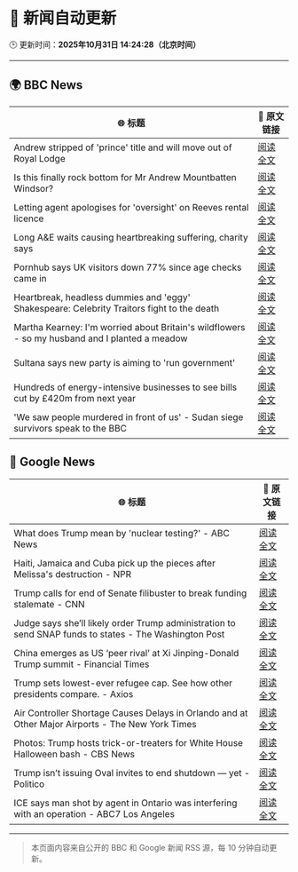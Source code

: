 # 🧠 新闻自动更新

🕒 更新时间：**2025年10月31日 14:24:28（北京时间）**

---

## 🌍 BBC News

| 🌐 标题 | 🔗 原文链接 |
|--------|-------------|
| Andrew stripped of 'prince' title and will move out of Royal Lodge | [阅读全文](https://www.bbc.com/news/articles/cr7m4yjkp74o?at_medium=RSS&at_campaign=rss) |
| Is this finally rock bottom for Mr Andrew Mountbatten Windsor? | [阅读全文](https://www.bbc.com/news/articles/c62elnjnqqxo?at_medium=RSS&at_campaign=rss) |
| Letting agent apologises for 'oversight' on Reeves rental licence | [阅读全文](https://www.bbc.com/news/articles/cx2p55ejy88o?at_medium=RSS&at_campaign=rss) |
| Long A&E waits causing heartbreaking suffering, charity says | [阅读全文](https://www.bbc.com/news/articles/c4gwkjzx088o?at_medium=RSS&at_campaign=rss) |
| Pornhub says UK visitors down 77% since age checks came in | [阅读全文](https://www.bbc.com/news/articles/cgkz3m3re1zo?at_medium=RSS&at_campaign=rss) |
| Heartbreak, headless dummies and  'eggy' Shakespeare: Celebrity Traitors fight to the death | [阅读全文](https://www.bbc.com/news/articles/cvgvqj5w233o?at_medium=RSS&at_campaign=rss) |
| Martha Kearney: I'm worried about Britain's wildflowers - so my husband and I planted a meadow | [阅读全文](https://www.bbc.com/news/articles/c3rjnlv8ejxo?at_medium=RSS&at_campaign=rss) |
| Sultana says new party is aiming to 'run government' | [阅读全文](https://www.bbc.com/news/articles/cly2xjgpg92o?at_medium=RSS&at_campaign=rss) |
| Hundreds of energy-intensive businesses to see bills cut by £420m from next year | [阅读全文](https://www.bbc.com/news/articles/c5ype0gp7lgo?at_medium=RSS&at_campaign=rss) |
| 'We saw people murdered in front of us' - Sudan siege survivors speak to the BBC | [阅读全文](https://www.bbc.com/news/articles/cgr4qqgdlkjo?at_medium=RSS&at_campaign=rss) |

## 📰 Google News

| 🌐 标题 | 🔗 原文链接 |
|--------|-------------|
| What does Trump mean by 'nuclear testing?' - ABC News | [阅读全文](https://news.google.com/rss/articles/CBMifEFVX3lxTE1WYmNsVUhOWnFTeWZRcXN3MG52LW1oM0tQZDVkSC0xRzZGc1pTVkYtbnZ4NmZYWjdYUnE3aWo5UzJZTExOLVdiRFczelZ5Y3ZjUkRXNEkyTzRIcGpPSnRSYUFRdzloSWlwR0lneG15bHA4WnI1VGRyM1BfZ3nSAYIBQVVfeXFMTVMzamhZcDNEUlh4UUM0a2hfVlB0VS1RbS1TektHUExSSVZTUEdXS0xoMUFXb1U5Nl9kcDVDdmpJR0FEeW9GLWgzUEVwM0tYMlNLZVF3UHE5RDlMcmZfcnR5S0VUbnotaVBray1qcmp0REkyTE1WVTBNMjVYUUY1TVFIUQ?oc=5) |
| Haiti, Jamaica and Cuba pick up the pieces after Melissa's destruction - NPR | [阅读全文](https://news.google.com/rss/articles/CBMikAFBVV95cUxONkowQmg0T04wb0YzRkZLX09lWGpob2ZGN1labkNNMklOZWlKMjFmbjhYNmR5cGFoZGFyOExzNDc4SjBqYUtsdXZHYUFWd0U5VWFSeEtIYjV3aDJWdTMtMUJGLTNvRVBIb3R6ZHRfRkt2cTB1U0hocnd0WHo2MjVmc0ZSckhpenpoVkRod1pjT2E?oc=5) |
| Trump calls for end of Senate filibuster to break funding stalemate - CNN | [阅读全文](https://news.google.com/rss/articles/CBMinwFBVV95cUxOam9scTE4dUdUcGxnakVxMDluNDNHYlR0NVN1bUVYMjc5MVhYWDVibUpQbUktLXdBMXBlM3c2YmlPQWRPOGpyQ1N6WV9CVHUwYjhGM1lsVlYtb3BIWEN3eGdEblpVMC10T21jLVZuV0FNNTZVeHQ5UE1aNkZZY2VQajN1ek1Uc3JvN01ZMW5MaW5vUl9JNkduN01wVG5WWWc?oc=5) |
| Judge says she’ll likely order Trump administration to send SNAP funds to states - The Washington Post | [阅读全文](https://news.google.com/rss/articles/CBMiigFBVV95cUxQWjRyNWRIaHdmb1lnSno3NHI2NW5FZ1lNTjktaWVFTVhRd2hZUnItZUZTLTMtbWpWMW8xNXVlb0dRRW9MOWVvOU9jRURFV2NiREV6eDF6OENqSHZleFBteWxkazFrbUZfeThWTWxvR21KeW9LNlZrOFRPT010ajVOZzB3bXdjanlGbmc?oc=5) |
| China emerges as US ‘peer rival’ at Xi Jinping-Donald Trump summit - Financial Times | [阅读全文](https://news.google.com/rss/articles/CBMicEFVX3lxTE1mVVV1aUtBU2Z3SGZtNWJhbFRocDVxV0ttVF83eDZzdkF4V3pHZ2J6S1VrNXZCMmw2enJGaWNMSk5CNFh5OWQ5cEVUb0lZcTQ5aklUWGEyazY4UWgyNWNUeEpkaVJteXF3TDE3S2YyaEg?oc=5) |
| Trump sets lowest-ever refugee cap. See how other presidents compare. - Axios | [阅读全文](https://news.google.com/rss/articles/CBMijgFBVV95cUxPVzBONDdMamtrQml0XzFGR0lkRkRwTG1jN044Wm9Bd1NhLXFVeUwxbDIweU11anFWc2JxdHAwUklCVnZXODRZV1ZuSEdsWjJTRVBZd290SDhtMVJmMWE1X2JfcTMySG1KanRqNUFGbDJNWFpHeGwzbTZDd0pmVkhIcWplVVNNcGxWTVVUN1dB?oc=5) |
| Air Controller Shortage Causes Delays in Orlando and at Other Major Airports - The New York Times | [阅读全文](https://news.google.com/rss/articles/CBMingFBVV95cUxPZGpaTnZ4NFNWY1lBRVdKNDJVdFNVYU93a0piT3lseTg5UFNvN2hKbnBMTjRybHUtcGdKVlByaFdjZlE0T0lHLUE4c1Y2T2xIQ0ZHaE5mdXZPU3RNRlV4LUF3amR4bmtnQUxrWExEbFhRbTNtS0JNZmxYT1QwMDhRMWZzQjhTTlR4cXQxa3phM3BUcTA3b3Q1eUl0andWQQ?oc=5) |
| Photos: Trump hosts trick-or-treaters for White House Halloween bash - CBS News | [阅读全文](https://news.google.com/rss/articles/CBMieEFVX3lxTFBVNDMyeVlMcWVzUENDY2VUS09wS0VmeXljR0Nrc255Tk5YSGNBMFlMc0NwT2U2ZFQzd3VrRHVydDkzTk5Sc2Y3VXNJOHQzTjFpR1RuV2NpR2NTUVoyNFdBN292ZldBeWJra2tlZ3AzVnExeDVwRk5qQtIBfkFVX3lxTE1jVXBRQVN2Mlh5M1FfMHE3Mm9KRUZMRFU4b252LXZ3YzVlcTY5NG14REVtZ3FVd093aFduNHJYeE1GSVBkNU94VEIzTnhsNzdTaWEzSkhtTF83d2Nrd3hia1NId2ZFbjN6NWhXclJraFlWUUFkTW1zMjhfeUVLdw?oc=5) |
| Trump isn’t issuing Oval invites to end shutdown — yet - Politico | [阅读全文](https://news.google.com/rss/articles/CBMihgFBVV95cUxQNzNiOFFiemJhLXoxZU5Ba0FudlhxenNZMDNxTmdrUzBEV0tldjQ0U0p1ZExqRnhmNjl6cFBZZnN3TkhIYzl1YWh3bHlDTEZZVWNzZGpXN1hoSHV2d2FWcEh0RUZ6SXU1amhOMUFMcEtkN2U1bnJaeWowMFhraFY5NmRjdTY2Zw?oc=5) |
| ICE says man shot by agent in Ontario was interfering with an operation - ABC7 Los Angeles | [阅读全文](https://news.google.com/rss/articles/CBMiogFBVV95cUxOUkRyM3BJYVM3c2ZpSVVUYktWbHFxd0JpYlJla1c5QVctREFldFY4M3BJQm0ycnNkS28yWU5sLWtHWmdycHZLNTBReHgtbTBrUW9HdXFTazRVTnNCUFhtYjRwUzdpY0oydVlmcGFaVXJYMFdTYW9pMDNmaE91bWlScFRmX0ZfQU90WVF0NDZvNkxBZ2VaMVBKaTF3N25TRTZnbmfSAacBQVVfeXFMTUp0Z0RGVDVZRzlpT1RLb1FXS1I3REVuSlBobnZ4UGtCZml6ZWxWaTJyeTQ5dDlDWC13SlEtMzRXZExIU1NZVDZ3MUVfb0xPc2xJc2dJbE9uWEJwOUNyZjVZZ1JoOS1rVERqeTM2cVplejdIRnVKX1JESFBGUnlsUDVZNHR1YVJyWVFBbTBXUVZHOW52RGlvc2xtR2NPMjFMTDNxWVFiSzQ?oc=5) |

---
> 本页面内容来自公开的 BBC 和 Google 新闻 RSS 源，每 10 分钟自动更新。